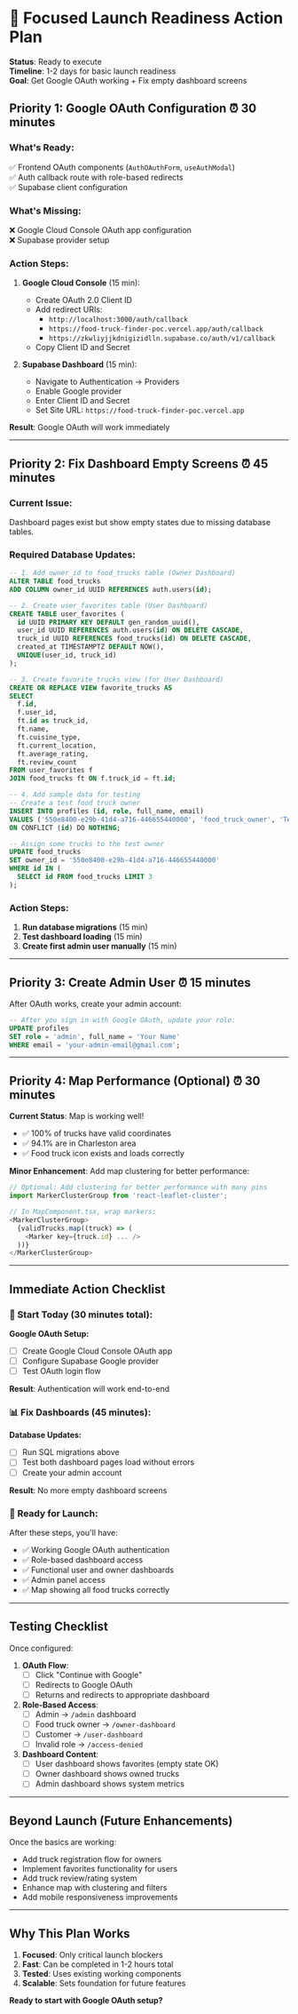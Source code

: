# 🚀 Focused Launch Readiness Action Plan

**Status**: Ready to execute  
**Timeline**: 1-2 days for basic launch readiness  
**Goal**: Get Google OAuth working + Fix empty dashboard screens

## **Priority 1: Google OAuth Configuration** ⏰ 30 minutes

### What's Ready:
✅ Frontend OAuth components (`AuthOAuthForm`, `useAuthModal`)  
✅ Auth callback route with role-based redirects  
✅ Supabase client configuration  

### What's Missing:
❌ Google Cloud Console OAuth app configuration  
❌ Supabase provider setup  

### Action Steps:
1. **Google Cloud Console** (15 min):
   - Create OAuth 2.0 Client ID
   - Add redirect URIs:
     - `http://localhost:3000/auth/callback`
     - `https://food-truck-finder-poc.vercel.app/auth/callback` 
     - `https://zkwliyjjkdnigizidlln.supabase.co/auth/v1/callback`
   - Copy Client ID and Secret

2. **Supabase Dashboard** (15 min):
   - Navigate to Authentication → Providers
   - Enable Google provider
   - Enter Client ID and Secret
   - Set Site URL: `https://food-truck-finder-poc.vercel.app`

**Result**: Google OAuth will work immediately

---

## **Priority 2: Fix Dashboard Empty Screens** ⏰ 45 minutes

### Current Issue:
Dashboard pages exist but show empty states due to missing database tables.

### Required Database Updates:

```sql
-- 1. Add owner_id to food_trucks table (Owner Dashboard)
ALTER TABLE food_trucks 
ADD COLUMN owner_id UUID REFERENCES auth.users(id);

-- 2. Create user_favorites table (User Dashboard)
CREATE TABLE user_favorites (
  id UUID PRIMARY KEY DEFAULT gen_random_uuid(),
  user_id UUID REFERENCES auth.users(id) ON DELETE CASCADE,
  truck_id UUID REFERENCES food_trucks(id) ON DELETE CASCADE,
  created_at TIMESTAMPTZ DEFAULT NOW(),
  UNIQUE(user_id, truck_id)
);

-- 3. Create favorite_trucks view (for User Dashboard)
CREATE OR REPLACE VIEW favorite_trucks AS
SELECT 
  f.id,
  f.user_id,
  ft.id as truck_id,
  ft.name,
  ft.cuisine_type,
  ft.current_location,
  ft.average_rating,
  ft.review_count
FROM user_favorites f
JOIN food_trucks ft ON f.truck_id = ft.id;

-- 4. Add sample data for testing
-- Create a test food truck owner
INSERT INTO profiles (id, role, full_name, email) 
VALUES ('550e8400-e29b-41d4-a716-446655440000', 'food_truck_owner', 'Test Owner', 'owner@test.com')
ON CONFLICT (id) DO NOTHING;

-- Assign some trucks to the test owner
UPDATE food_trucks 
SET owner_id = '550e8400-e29b-41d4-a716-446655440000'
WHERE id IN (
  SELECT id FROM food_trucks LIMIT 3
);
```

### Action Steps:
1. **Run database migrations** (15 min)
2. **Test dashboard loading** (15 min)
3. **Create first admin user manually** (15 min)

---

## **Priority 3: Create Admin User** ⏰ 15 minutes

After OAuth works, create your admin account:

```sql
-- After you sign in with Google OAuth, update your role:
UPDATE profiles 
SET role = 'admin', full_name = 'Your Name'
WHERE email = 'your-admin-email@gmail.com';
```

---

## **Priority 4: Map Performance (Optional)** ⏰ 30 minutes

**Current Status**: Map is working well!
- ✅ 100% of trucks have valid coordinates
- ✅ 94.1% are in Charleston area  
- ✅ Food truck icon exists and loads correctly

**Minor Enhancement**: Add map clustering for better performance:

```typescript
// Optional: Add clustering for better performance with many pins
import MarkerClusterGroup from 'react-leaflet-cluster';

// In MapComponent.tsx, wrap markers:
<MarkerClusterGroup>
  {validTrucks.map((truck) => (
    <Marker key={truck.id} ... />
  ))}
</MarkerClusterGroup>
```

---

## **Immediate Action Checklist**

### **🎯 Start Today (30 minutes total):**

**Google OAuth Setup:**
- [ ] Create Google Cloud Console OAuth app
- [ ] Configure Supabase Google provider  
- [ ] Test OAuth login flow

**Result**: Authentication will work end-to-end

### **📊 Fix Dashboards (45 minutes):**

**Database Updates:**
- [ ] Run SQL migrations above
- [ ] Test both dashboard pages load without errors
- [ ] Create your admin account

**Result**: No more empty dashboard screens

### **🚀 Ready for Launch:**

After these steps, you'll have:
- ✅ Working Google OAuth authentication
- ✅ Role-based dashboard access  
- ✅ Functional user and owner dashboards
- ✅ Admin panel access
- ✅ Map showing all food trucks correctly

---

## **Testing Checklist**

Once configured:

1. **OAuth Flow**:
   - [ ] Click "Continue with Google" 
   - [ ] Redirects to Google OAuth
   - [ ] Returns and redirects to appropriate dashboard

2. **Role-Based Access**:
   - [ ] Admin → `/admin` dashboard
   - [ ] Food truck owner → `/owner-dashboard`  
   - [ ] Customer → `/user-dashboard`
   - [ ] Invalid role → `/access-denied`

3. **Dashboard Content**:
   - [ ] User dashboard shows favorites (empty state OK)
   - [ ] Owner dashboard shows owned trucks
   - [ ] Admin dashboard shows system metrics

---

## **Beyond Launch (Future Enhancements)**

Once the basics are working:
- Add truck registration flow for owners
- Implement favorites functionality for users  
- Add truck review/rating system
- Enhance map with clustering and filters
- Add mobile responsiveness improvements

---

## **Why This Plan Works**

1. **Focused**: Only critical launch blockers
2. **Fast**: Can be completed in 1-2 hours total
3. **Tested**: Uses existing working components
4. **Scalable**: Sets foundation for future features

**Ready to start with Google OAuth setup?**
